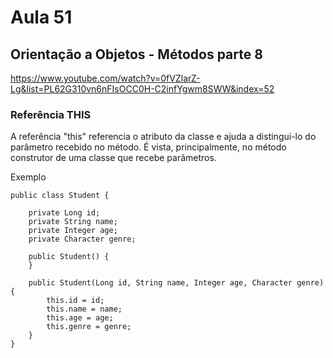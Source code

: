 # Aula 51

## Orientação a Objetos - Métodos parte 8

https://www.youtube.com/watch?v=0fVZlarZ-Lg&list=PL62G310vn6nFIsOCC0H-C2infYgwm8SWW&index=52

### Referência THIS

A referência "this" referencia o atributo da classe e ajuda a distingui-lo do parâmetro recebido no método. É vista, principalmente, no método construtor de uma classe que recebe parâmetros.

Exemplo

```
public class Student {

    private Long id;
    private String name;
    private Integer age;
    private Character genre;

    public Student() {
    }

    public Student(Long id, String name, Integer age, Character genre) {
        this.id = id;
        this.name = name;
        this.age = age;
        this.genre = genre;
    }
}
```

